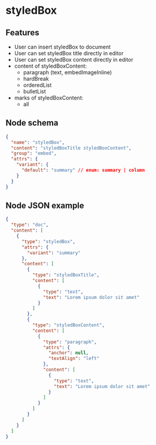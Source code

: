 # styledBox

## Features
- User can insert styledBox to document
- User can set styledBox title directly in editor
- User can set styledBox content directly in editor
- content of styledBoxContent:
  - paragraph (text, embedImageInline)
  - hardBreak
  - orderedList
  - bulletList
- marks of styledBoxContent:
  - all


## Node schema

```json
{
  "name": "styledBox",
  "content": "styledBoxTitle styledBoxContent",
  "group": "embed",
  "attrs": {
    "variant": {
      "default": "summary" // enum: summary | column
    }
  }
}
```

## Node JSON example

```json
{
  "type": "doc",
  "content": [
    {
      "type": "styledBox",
      "attrs": {
        "variant": "summary"
      },
      "content": [
        {
          "type": "styledBoxTitle",
          "content": [
            {
              "type": "text",
              "text": "Lorem ipsum dolor sit amet"
            }
          ]
        },
        {
          "type": "styledBoxContent",
          "content": [
            {
              "type": "paragraph",
              "attrs": {
                "anchor": null,
                "textAlign": "left"
              },
              "content": [
                {
                  "type": "text",
                  "text": "Lorem ipsum dolor sit amet"
                }
              ]
            }
          ]
        }
      ]
    }
  ]
}
```

